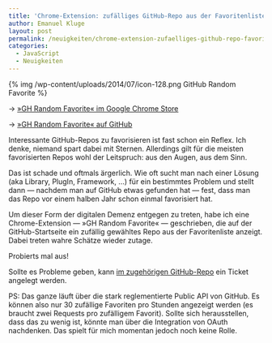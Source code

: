 ```yaml
---
title: 'Chrome-Extension: zufälliges GitHub-Repo aus der Favoritenliste'
author: Emanuel Kluge
layout: post
permalink: /neuigkeiten/chrome-extension-zufaelliges-github-repo-favoriten/
categories:
  - JavaScript
  - Neuigkeiten
---
```


{% img /wp-content/uploads/2014/07/icon-128.png GitHub Random Favorite %}

&rarr; [&raquo;GH Random Favorite&laquo; im Google Chrome Store][store]

&rarr; [&raquo;GH Random Favorite&laquo; auf GitHub][github]

Interessante GitHub-Repos zu favorisieren ist fast schon ein Reflex. Ich denke, niemand spart dabei mit Sternen. Allerdings gilt für die meisten favorisierten Repos wohl der Leitspruch: aus den Augen, aus dem Sinn.

Das ist schade und oftmals ärgerlich. Wie oft sucht man nach einer Lösung (aka Library, PlugIn, Framework, …) für ein bestimmtes Problem und stellt dann — nachdem man auf GitHub etwas gefunden hat — fest, dass man das Repo vor einem halben Jahr schon einmal favorisiert hat.

Um dieser Form der digitalen Demenz entgegen zu treten, habe ich eine Chrome-Extension — »GH Random Favorite« — geschrieben, die auf der GitHub-Startseite ein zufällig gewähltes Repo aus der Favoritenliste anzeigt. Dabei treten wahre Schätze wieder zutage.

Probierts mal aus!

Sollte es Probleme geben, kann [im zugehörigen GitHub-Repo][issue] ein Ticket angelegt werden.

PS: Das ganze läuft über die stark reglementierte Public API von GitHub. Es können also nur 30 zufällige Favoriten pro Stunden angezeigt werden (es braucht zwei Requests pro zufälligem Favorit). Sollte sich herausstellen, dass das zu wenig ist, könnte man über die Integration von OAuth nachdenken. Das spielt für mich momentan jedoch noch keine Rolle.

[store]: https://chrome.google.com/webstore/detail/gh-random-favorite/ogmnlelgbkfjjjhmhefdlfblpdiopedb
[github]: https://github.com/herschel666/gh-random-favorite
[issue]: https://github.com/herschel666/gh-random-favorite/issues
